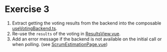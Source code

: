# Exercise 3

1. Extract getting the voting results from the backend into the composable [useVotingBackend.ts](../frontend/src/composables/useVotingBackend.ts).
2. Re-use the `results` of the voting in [ResultsView.vue](../frontend/src/views/ResultsView.vue).
3. Add an error message if the backend is not available on the initial call or when polling. (see [ScrumEstimationPage.vue](../frontend/src/components/ScrumEstimationPage/ScrumEstimationPage.vue))